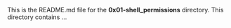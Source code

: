 This is the README.md file for the **0x01-shell_permissions** directory. 
This directory contains ... 
